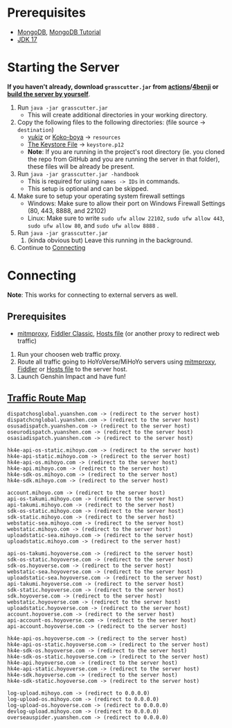 # Prerequisites
- [MongoDB](https://www.mongodb.com/try/download/community), [MongoDB Tutorial](https://github.com/Grasscutters/Grasscutter/wiki/Resources#mongodb-tutorial)
- [JDK 17](https://www.oracle.com/java/technologies/javase/jdk17-archive-downloads.html)

# Starting the Server
**If you haven't already, download `grasscutter.jar` from [actions](https://github.com/Grasscutters/Grasscutter/actions/workflows/build.yml)/[4benji](https://jenkins.4benj.com/job/Grasscutters/job/Grasscutter/lastSuccessfulBuild/) or [build the server by yourself](https://github.com/Grasscutters/Grasscutter/wiki/Building)**.

1. Run `java -jar grasscutter.jar`
   - This will create additional directories in your working directory.
2. Copy the following files to the following directories: (file source -> `destination`)
   - [yukiz](https://gitlab.com/yukiz/GrasscutterResources/) or [Koko-boya](https://github.com/Koko-boya/Grasscutter_Resources) -> `resources`
   - [The Keystore File](https://github.com/Grasscutters/Grasscutter/blob/main/keystore.p12) -> `keystore.p12`
   - **Note**: If you are running in the project's root directory (ie. you cloned the repo from GitHub and you are running the server in that folder), these files will be already be present.
3. Run `java -jar grasscutter.jar -handbook`
   - This is required for using `names -> IDs` in commands.
   - This setup is optional and can be skipped.
4. Make sure to setup your operating system firewall settings
   - Windows: Make sure to allow their port on Windows Firewall Settings (80, 443, 8888, and 22102)
   - Linux: Make sure to write `sudo ufw allow 22102`, `sudo ufw allow 443`, `sudo ufw allow 80`, and `sudo ufw allow 8888` .
4. Run `java -jar grasscutter.jar`
   1. (kinda obvious but) Leave this running in the background.
5. Continue to [Connecting](#connecting)

# Connecting
**Note**: This works for connecting to external servers as well.

## Prerequisites
- [mitmproxy](https://mitmproxy.org/), [Fiddler Classic](https://telerik-fiddler.s3.amazonaws.com/fiddler/FiddlerSetup.exe), [Hosts file](https://github.com/Grasscutters/Grasscutter/wiki/Resources#hosts-file) (or another proxy to redirect web traffic)

1. Run your choosen web traffic proxy.
2. Route all traffic going to HoYoVerse/MiHoYo servers using [mitmproxy](https://github.com/Grasscutters/Grasscutter#:~:text=mitmdump:), [Fiddler](https://github.com/Grasscutters/Grasscutter#:~:text=Fiddler%20Classic:) or [Hosts file](https://github.com/Grasscutters/Grasscutter/wiki/Resources#hosts-file) to the server host.
3. Launch Genshin Impact and have fun!

## [Traffic Route Map](https://github.com/Grasscutters/Grasscutter/issues/1447)
```
dispatchosglobal.yuanshen.com -> (redirect to the server host)
dispatchcnglobal.yuanshen.com -> (redirect to the server host)
osusadispatch.yuanshen.com -> (redirect to the server host)
oseurodispatch.yuanshen.com -> (redirect to the server host)
osasiadispatch.yuanshen.com -> (redirect to the server host)

hk4e-api-os-static.mihoyo.com -> (redirect to the server host)
hk4e-api-static.mihoyo.com -> (redirect to the server host)
hk4e-api-os.mihoyo.com -> (redirect to the server host)
hk4e-api.mihoyo.com -> (redirect to the server host)
hk4e-sdk-os.mihoyo.com -> (redirect to the server host)
hk4e-sdk.mihoyo.com -> (redirect to the server host)

account.mihoyo.com -> (redirect to the server host)
api-os-takumi.mihoyo.com -> (redirect to the server host)
api-takumi.mihoyo.com -> (redirect to the server host)
sdk-os-static.mihoyo.com -> (redirect to the server host)
sdk-static.mihoyo.com -> (redirect to the server host)
webstatic-sea.mihoyo.com -> (redirect to the server host)
webstatic.mihoyo.com -> (redirect to the server host)
uploadstatic-sea.mihoyo.com -> (redirect to the server host)
uploadstatic.mihoyo.com -> (redirect to the server host)

api-os-takumi.hoyoverse.com -> (redirect to the server host)
sdk-os-static.hoyoverse.com -> (redirect to the server host)
sdk-os.hoyoverse.com -> (redirect to the server host)
webstatic-sea.hoyoverse.com -> (redirect to the server host)
uploadstatic-sea.hoyoverse.com -> (redirect to the server host)
api-takumi.hoyoverse.com -> (redirect to the server host)
sdk-static.hoyoverse.com -> (redirect to the server host)
sdk.hoyoverse.com -> (redirect to the server host)
webstatic.hoyoverse.com -> (redirect to the server host)
uploadstatic.hoyoverse.com -> (redirect to the server host)
account.hoyoverse.com -> (redirect to the server host)
api-account-os.hoyoverse.com -> (redirect to the server host)
api-account.hoyoverse.com -> (redirect to the server host)

hk4e-api-os.hoyoverse.com -> (redirect to the server host)
hk4e-api-os-static.hoyoverse.com -> (redirect to the server host)
hk4e-sdk-os.hoyoverse.com -> (redirect to the server host)
hk4e-sdk-os-static.hoyoverse.com -> (redirect to the server host)
hk4e-api.hoyoverse.com -> (redirect to the server host)
hk4e-api-static.hoyoverse.com -> (redirect to the server host)
hk4e-sdk.hoyoverse.com -> (redirect to the server host)
hk4e-sdk-static.hoyoverse.com -> (redirect to the server host)

log-upload.mihoyo.com -> (redirect to 0.0.0.0)
log-upload-os.mihoyo.com -> (redirect to 0.0.0.0)
log-upload-os.hoyoverse.com -> (redirect to 0.0.0.0)
devlog-upload.mihoyo.com -> (redirect to 0.0.0.0)
overseauspider.yuanshen.com -> (redirect to 0.0.0.0)
```
